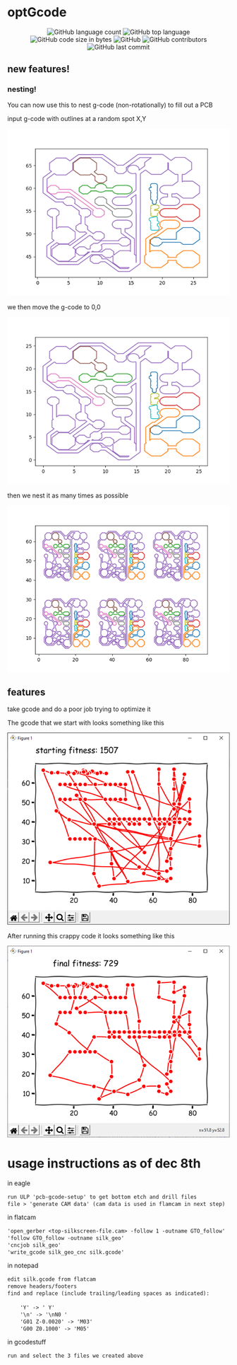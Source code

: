 # optGcode

<p align="center">
	<img alt="GitHub language count" src="https://img.shields.io/github/languages/count/the-amaya/optGcode?style=plastic">
	<img alt="GitHub top language" src="https://img.shields.io/github/languages/top/the-amaya/optGcode?style=plastic">
	<img alt="GitHub code size in bytes" src="https://img.shields.io/github/languages/code-size/the-amaya/optGcode?style=plastic">
	<img alt="GitHub" src="https://img.shields.io/github/license/the-amaya/optGcode?style=plastic">
	<img alt="GitHub contributors" src="https://img.shields.io/github/contributors/the-amaya/optGcode?style=plastic">
	<img alt="GitHub last commit" src="https://img.shields.io/github/last-commit/the-amaya/optGcode?style=plastic">
</p>


## new features!

### nesting!

You can now use this to nest g-code (non-rotationally) to fill out a PCB

input g-code with outlines at a random spot X,Y

![raw layout](https://raw.githubusercontent.com/the-amaya/optGcode/main/demo/nest0.png)

we then move the g-code to 0,0

![clean layout](https://raw.githubusercontent.com/the-amaya/optGcode/main/demo/nest1.png)

then we nest it as many times as possible

![nested layout](https://raw.githubusercontent.com/the-amaya/optGcode/main/demo/nest2.png)


## features
take gcode and do a poor job trying to optimize it

The gcode that we start with looks something like this

![start](https://raw.githubusercontent.com/the-amaya/optGcode/main/demo/start.png)

After running this crappy code it looks something like this

![finish](https://raw.githubusercontent.com/the-amaya/optGcode/main/demo/finish.png)



# usage instructions as of dec 8th
in eagle

	run ULP 'pcb-gcode-setup' to get bottom etch and drill files
	file > 'generate CAM data' (cam data is used in flamcam in next step)

in flatcam

	'open_gerber <top-silkscreen-file.cam> -follow 1 -outname GTO_follow'
	'follow GTO_follow -outname silk_geo'
	'cncjob silk_geo'
	'write_gcode silk_geo_cnc silk.gcode'

in notepad

	edit silk.gcode from flatcam
	remove headers/footers
	find and replace (include trailing/leading spaces as indicated):
	
		'Y' -> ' Y'
		'\n' -> '\nN0 '
		'G01 Z-0.0020' -> 'M03'
		'G00 Z0.1000' -> 'M05'

in gcodestuff

	run and select the 3 files we created above